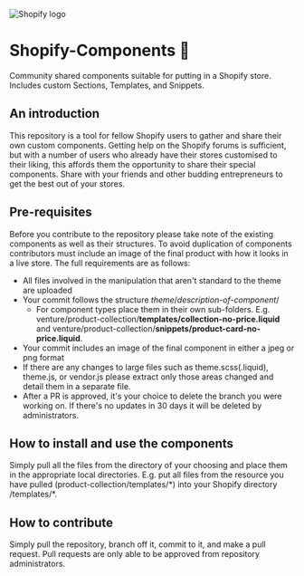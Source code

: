 ![Shopify logo](https://upload.wikimedia.org/wikipedia/commons/0/0e/Shopify_logo_2018.svg "Shopify logo")

# Shopify-Components 📆
Community shared components suitable for putting in a Shopify store. Includes custom Sections, Templates, and Snippets.

## An introduction
This repository is a tool for fellow Shopify users to gather and share their own custom components. Getting help on the Shopify forums is sufficient, but with a number of users who already have their stores customised to their liking, this affords them the opportunity to share their special components. Share with your friends and other budding entrepreneurs to get the best out of your stores.

## Pre-requisites
Before you contribute to the repository please take note of the existing components as well as their structures. To avoid duplication of components contributors must include an image of the final product with how it looks in a live store. The full requirements are as follows:

  * All files involved in the manipulation that aren't standard to the theme are uploaded
  * Your commit follows the structure *theme*/*description-of-component*/
    * For component types place them in their own sub-folders. E.g. venture/product-collection/**templates/collection-no-price.liquid** and venture/product-collection/**snippets/product-card-no-price.liquid**.
  * Your commit includes an image of the final component in either a jpeg or png format
  * If there are any changes to large files such as theme.scss(.liquid), theme.js, or vendor.js please extract only those areas changed and detail them in a separate file.
  * After a PR is approved, it's your choice to delete the branch you were working on. If there's no updates in 30 days it will be deleted by administrators.

## How to install and use the components
Simply pull all the files from the directory of your choosing and place them in the appropriate local directories. E.g. put all files from the resource you have pulled (product-collection/templates/\*) into your Shopify directory /templates/\*.

## How to contribute
Simply pull the repository, branch off it, commit to it, and make a pull request. Pull requests are only able to be approved from repository administrators.
